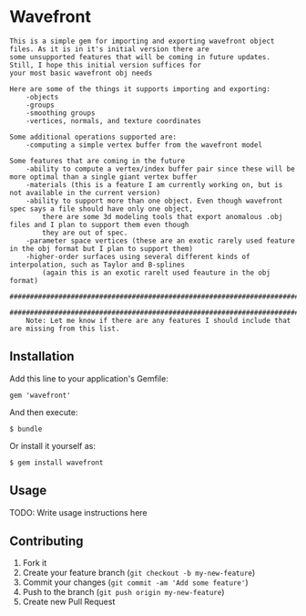 # Wavefront

    This is a simple gem for importing and exporting wavefront object files. As it is in it's initial version there are
    some unsupported features that will be coming in future updates. Still, I hope this initial version suffices for
    your most basic wavefront obj needs

    Here are some of the things it supports importing and exporting:
        -objects
        -groups
        -smoothing groups
        -vertices, normals, and texture coordinates

    Some additional operations supported are:
        -computing a simple vertex buffer from the wavefront model

    Some features that are coming in the future
        -ability to compute a vertex/index buffer pair since these will be more optimal than a single giant vertex buffer
        -materials (this is a feature I am currently working on, but is not available in the current version)
        -ability to support more than one object. Even though wavefront spec says a file should have only one object,
            there are some 3d modeling tools that export anomalous .obj files and I plan to support them even though
            they are out of spec.
        -parameter space vertices (these are an exotic rarely used feature in the obj format but I plan to support them)
        -higher-order surfaces using several different kinds of interpolation, such as Taylor and B-splines
            (again this is an exotic rarelt used feauture in the obj format)
        #############################################################################################################
        #############################################################################################################
        Note: Let me know if there are any features I should include that are missing from this list.





## Installation

Add this line to your application's Gemfile:

    gem 'wavefront'

And then execute:

    $ bundle

Or install it yourself as:

    $ gem install wavefront

## Usage

TODO: Write usage instructions here

## Contributing

1. Fork it
2. Create your feature branch (`git checkout -b my-new-feature`)
3. Commit your changes (`git commit -am 'Add some feature'`)
4. Push to the branch (`git push origin my-new-feature`)
5. Create new Pull Request
